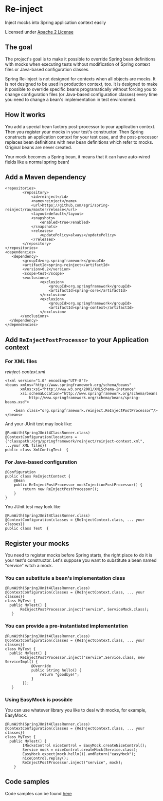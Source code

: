 Re-inject
========

Inject mocks into Spring application context easily

Licensed under [Apache 2 License](http://www.apache.org/licenses/LICENSE-2.0.html)

## The goal
The project's goal is to make it possible to override Spring bean definitions with mocks when executing tests without modification of Spring context files or Java-based configuration classes.

Spring Re-inject is not designed for contexts when all  objects are mocks. It is not designed to be used in production context, too. It is designed to make it possible to override specific beans programatically without forcing you to change configuration files (or Java-based configuration classes) every time you need to change a  bean's implementation in test environment. 
 
## How it works
You add a special bean factory post-processor to your application context. Then you register your mocks in your test's constructor. Then Spring constructs an application context for your test case, and the post-processor replaces bean definitions with new bean definitions which refer to mocks. Original beans are never created. 

Your mock becomes a Spring bean, it means that it can have auto-wired fields like a normal spring bean!


## Add a Maven dependency
```
<repositories>
        <repository>
            <id>reinject</id>
            <name>reinject</name>
            <url>https://github.com/sgri/spring-reinject/raw/master/release</url>
            <layout>default</layout>
            <snapshots>
                <enabled>true</enabled>
            </snapshots>
            <releases>
                <updatePolicy>always</updatePolicy>
            </releases>
        </repository>
</repositories>
<dependencies>
   <dependency>
        <groupId>org.springframework</groupId>
        <artifactId>spring-reinject</artifactId>
        <version>0.2</version>
        <scope>test</scope>
        <exclusions>
                <exclusion>
                    <groupId>org.springframework</groupId>
                    <artifactId>spring-core</artifactId>
                </exclusion>
                <exclusion>
                    <groupId>org.springframework</groupId>
                    <artifactId>spring-context</artifactId>
                </exclusion>
       </exclusions>
  </dependency>
</dependencies>
```
## Add `ReInjectPostProcessor` to your Application context
### For XML files
_reinject-context.xml_
```
<?xml version="1.0" encoding="UTF-8"?>
<beans xmlns="http://www.springframework.org/schema/beans"
       xmlns:xsi="http://www.w3.org/2001/XMLSchema-instance"
       xsi:schemaLocation="http://www.springframework.org/schema/beans
           http://www.springframework.org/schema/beans/spring-beans.xsd">

    <bean class="org.springframework.reinject.ReInjectPostProcessor"/>
</beans>
```

And your JUnit test may look like:
```
@RunWith(SpringJUnit4ClassRunner.class)
@ContextConfiguration(locations = {"classpath:/org/springframework/reinject/reinject-context.xml", ...your XML files})
public class XmlConfigTest  {

```

### For Java-based configuration
```
@Configuration
public class ReInjectContext {
    @Bean
    public ReInjectPostProcessor mockInjectionPostProcessor() {
        return new ReInjectPostProcessor();
    }
}
```

You JUnit test may look like
```
@RunWith(SpringJUnit4ClassRunner.class)
@ContextConfiguration(classes = {ReInjectContext.class, ... your classes})
public class Test  {
```
## Register your mocks

You need to register mocks before Spring starts, the right place to do it is  your test's constructor.
Let's suppose you want to substitute a bean named "service" witch a mock.

### You can substitute a bean's implementation class
```
@RunWith(SpringJUnit4ClassRunner.class)
@ContextConfiguration(classes = {ReInjectContext.class, ... your classes})
class MyTest {
  public MyTest() {
       ReInjectPostProcessor.inject("service", ServiceMock.class);
   }
```
### You can provide a pre-instantiated implementation
```
@RunWith(SpringJUnit4ClassRunner.class)
@ContextConfiguration(classes = {ReInjectContext.class, ... your classes})
class MyTest {
  public MyTest() {
       ReInjectPostProcessor.inject("service",Service.class, new ServiceImpl() {
            @Override
            public String hello() {
                return "goodbye!";
            }
        });
   }
```

### Using EasyMock is possible
You can use  whatever library you like to deal with mocks, for example, EasyMock.
```
@RunWith(SpringJUnit4ClassRunner.class)
@ContextConfiguration(classes = {ReInjectContext.class, ... your classes})
class MyTest {
  public MyTest() {
        IMocksControl niceControl = EasyMock.createNiceControl();
        Service mock = niceControl.createMock(Service.class);
        EasyMock.expect(mock.hello()).andReturn("easyMock");
        niceControl.replay();
        ReInjectPostProcessor.inject("service", mock);
    }
```
## Code samples
Code samples can be found [here](https://github.com/sgri/spring-reinject/tree/master/src/test/java/org/springframework/reinject)
